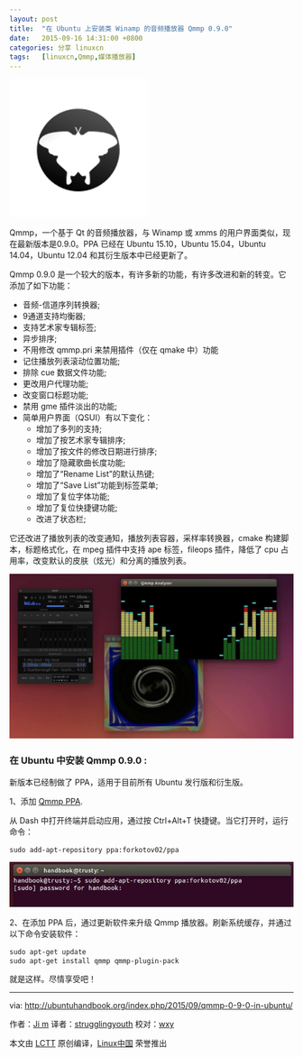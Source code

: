 ```yaml
---
layout: post
title:	"在 Ubuntu 上安装类 Winamp 的音频播放器 Qmmp 0.9.0"
date:	2015-09-16 14:31:00 +0800 
categories:	分享 linuxcn 
tags:	[linuxcn,Qmmp,媒体播放器]
---
```



![](/Asserts/Images/album/201509/15/233319na4486zp284asunm.png)


Qmmp，一个基于 Qt 的音频播放器，与 Winamp 或 xmms 的用户界面类似，现在最新版本是0.9.0。PPA 已经在 Ubuntu 15.10，Ubuntu 15.04，Ubuntu 14.04，Ubuntu 12.04 和其衍生版本中已经更新了。


Qmmp 0.9.0 是一个较大的版本，有许多新的功能，有许多改进和新的转变。它添加了如下功能：


* 音频-信道序列转换器;
* 9通道支持均衡器;
* 支持艺术家专辑标签;
* 异步排序;
* 不用修改 qmmp.pri 来禁用插件（仅在 qmake 中）功能
* 记住播放列表滚动位置功能;
* 排除 cue 数据文件功能;
* 更改用户代理功能;
* 改变窗口标题功能;
* 禁用 gme 插件淡出的功能;
* 简单用户界面（QSUI）有以下变化：
	+ 增加了多列的支持;
	+ 增加了按艺术家专辑排序;
	+ 增加了按文件的修改日期进行排序;
	+ 增加了隐藏歌曲长度功能;
	+ 增加了“Rename List”的默认热键;
	+ 增加了“Save List”功能到标签菜单;
	+ 增加了复位字体功能;
	+ 增加了复位快捷键功能;
	+ 改进了状态栏;


它还改进了播放列表的改变通知，播放列表容器，采样率转换器，cmake 构建脚本，标题格式化，在 mpeg 插件中支持 ape 标签，fileops 插件，降低了 cpu 占用率，改变默认的皮肤（炫光）和分离的播放列表。


![qmmp-090](/Asserts/Images/album/201509/15/233320unxt4sqzn0quqa8a.jpg)


### 在 Ubuntu 中安装 Qmmp 0.9.0 :


新版本已经制做了 PPA，适用于目前所有 Ubuntu 发行版和衍生版。


1、添加 [Qmmp PPA](https://launchpad.net/%7Eforkotov02/+archive/ubuntu/ppa).


从 Dash 中打开终端并启动应用，通过按 Ctrl+Alt+T 快捷键。当它打开时，运行命令：



```
sudo add-apt-repository ppa:forkotov02/ppa

```

![qmmp-ppa](/Asserts/Images/album/201509/15/233321vt607c50k5oo450x.jpg)


2、在添加 PPA 后，通过更新软件来升级 Qmmp 播放器。刷新系统缓存，并通过以下命令安装软件：



```
sudo apt-get update
sudo apt-get install qmmp qmmp-plugin-pack
```

就是这样。尽情享受吧！




---


via: <http://ubuntuhandbook.org/index.php/2015/09/qmmp-0-9-0-in-ubuntu/>


作者：[Ji m](http://ubuntuhandbook.org/index.php/about/) 译者：[strugglingyouth](https://github.com/strugglingyouth) 校对：[wxy](https://github.com/wxy)


本文由 [LCTT](https://github.com/LCTT/TranslateProject) 原创编译，[Linux中国](https://linux.cn/) 荣誉推出
